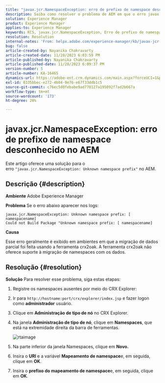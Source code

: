 ```yaml
---
title: "javax.jcr.NamespaceException: erro de prefixo de namespace desconhecido no AEM"
description: Saiba como resolver o problema de AEM em que o erro javax.jcr.NamespaceException Prefixo de namespace desconhecido ocorre.
solution: Experience Manager
product: Experience Manager
applies-to: Experience Manager
keywords: KCS, javax.jcr.NamespaceException, Erro de prefixo de namespace desconhecido, AEM, Adobe Experience Manager, solução de problemas
resolution: Resolution
internal-notes: 'From: helpx.adobe.com/experience-manager/kb/javax-jcr-NamespaceException-Unknown-namespace-prefix-error-in-AEM.html'
bug: false
article-created-by: Nayanika Chakravarty
article-created-date: 11/28/2023 6:03:59 PM
article-published-by: Nayanika Chakravarty
article-published-date: 11/28/2023 6:09:37 PM
version-number: 5
article-number: KA-16465
dynamics-url: https://adobe-ent.crm.dynamics.com/main.aspx?forceUCI=1&pagetype=entityrecord&etn=knowledgearticle&id=3a02fe7c-188e-ee11-8179-6045bd006b3d
exl-id: 0335bbec-e272-4b84-9e76-e67f33ddb1c5
source-git-commit: c76ec5d0febabe9ad770127a195092f7ad2b667a
workflow-type: tm+mt
source-wordcount: '173'
ht-degree: 26%

---
```


# javax.jcr.NamespaceException: erro de prefixo de namespace desconhecido no AEM


Este artigo oferece uma solução para o erro `"javax.jcr.NamespaceException: Unknown namespace prefix"` no AEM.

## Descrição {#description}


<b>Ambiente</b>
Adobe Experience Manager

<b>Problema</b>
Se o erro abaixo aparecer nos logs:


```
javax.jcr.NamespaceException: Unknown namespace prefix: [ namespacename] 
Could not Build Package "Unknown namespace prefix: [ namespacename]
```


<b>Causa</b>

Esse erro geralmente é exibido em ambientes em que a migração de dados parcial foi feita usando a ferramenta crx2oak.
A ferramenta crx2oak não oferece suporte à migração de namespaces com os dados.


## Resolução {#resolution}


<b>Solução</b>
Para resolver esse problema, siga estas etapas:

1. Registre os namespaces ausentes por meio do CRX Explorer:
2. Ir para `http://hostname:port/crx/explorer/index.jsp` e fazer logon como <b>administrador</b> usuário.
3. Clique em <b>Administração de tipo de nó</b> no CRX Explorer.
4. Na janela <b>Administração de tipo de nó</b>, clique em <b>Namespaces</b>, que está na extremidade direita da barra de ferramentas.

   ![rtaimage](https://helpx.adobe.com/content/dam/help/en/experience-manager/kb/javax-jcr-NamespaceException-Unknown-namespace-prefix-error-in-AEM/_jcr_content/main-pars/procedure/proc_par/step_2/step_par/image/rtaimage.png "rtaimage")


5. Na parte inferior da janela Namespaces, clique em <b>Novo.</b>
6. Insira o <b>URI</b> e a variável <b>Mapeamento de namespace</b>e, em seguida, clique em <b>OK</b>.
7. Insira o <b>prefixo do mapeamento de namespace</b>e, em seguida, clique em <b>OK</b>.
